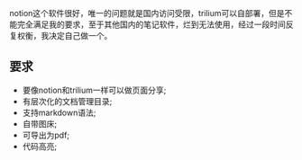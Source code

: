 notion这个软件很好，唯一的问题就是国内访问受限，trilium可以自部署，但是不能完全满足我的要求，至于其他国内的笔记软件，烂到无法使用，经过一段时间反复权衡，我决定自己做一个。
## 要求
- 要像notion和trilium一样可以做页面分享;
- 有层次化的文档管理目录;
- 支持markdown语法;
- 自带图床;
- 可导出为pdf;
- 代码高亮;
